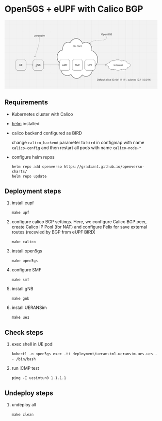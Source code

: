 # Open5GS + eUPF with Calico BGP

![](./schema.png)

## Requirements

- Kubernetes cluster with Calico
- [helm](https://helm.sh/docs/intro/install/) installed
- calico backend configured as BIRD

    change `calico_backend` parameter to `bird` in configmap with name `calico-config` and then restart all pods with name `calico-node-*`

- configure helm repos

    ```
    helm repo add openverso https://gradiant.github.io/openverso-charts/
    helm repo update
    ```

## Deployment steps

1. install eupf

    `make upf`

2. configure calico BGP settings. Here, we configure Calico BGP peer, create Calico IP Pool (for NAT) and configure Felix for save external routes (recevied by BGP from eUPF BIRD)

    `make calico`

3. install open5gs

    `make open5gs`

4. configure SMF

    `make smf`

5. install gNB

    `make gnb`

6. install UERANSim

    `make ue1`

## Check steps

1. exec shell in UE pod

    `kubectl -n open5gs exec -ti deployment/ueransim1-ueransim-ues-ues -- /bin/bash`

2. run ICMP test

    `ping -I uesimtun0 1.1.1.1`

## Undeploy steps

1. undeploy all

    `make clean`
